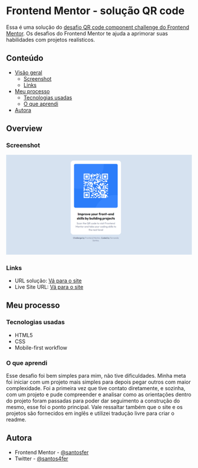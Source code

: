 # Frontend Mentor - solução QR code

Essa é uma solução do [desafio QR code component challenge do Frontend Mentor](https://www.frontendmentor.io/challenges/qr-code-component-iux_sIO_H). Os desafios do Frontend Mentor te ajuda a aprimorar suas habilidades com projetos realísticos.
 

## Conteúdo

- [Visão geral](#overview)
  - [Screenshot](#screenshot)
  - [Links](#links)
- [Meu processo](#meu-processo)
  - [Tecnologias usadas](#tecnologias-usadas)
  - [O que aprendi](#o-que-aprendi)
- [Autora](#autora)

## Overview

### Screenshot

![](./images/previewscreenshot.jpg)

### Links

- URL solução: [Vá para o site](https://www.frontendmentor.io/solutions/qr-code-soluo-5RwZ2rLb3E)
- Live Site URL: [Vá para o site](https://santosfer.github.io/qr-code-component/)

## Meu processo

### Tecnologias usadas

- HTML5 
- CSS 
- Mobile-first workflow

### O que aprendi

Esse desafio foi bem simples para mim, não tive dificuldades. Minha meta foi iniciar com um projeto mais simples para depois pegar outros com maior complexidade. Foi a primeira vez que tive contato diretamente, e sozinha, com um projeto e pude compreender e analisar como as orientações dentro do projeto foram passadas para poder dar seguimento a construção do mesmo, esse foi o ponto principal. Vale ressaltar também que o site e os projetos são fornecidos em inglês e utilizei tradução livre para criar o readme.

## Autora

- Frontend Mentor - [@santosfer](https://www.frontendmentor.io/profile/santosfer)
- Twitter - [@santos4fer](https://twitter.com/santos4fer?t=C_005ydwl4kRlCgf-SlMgQ&s=09)
